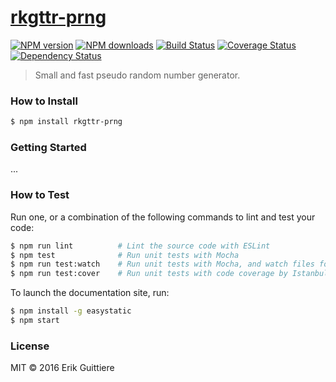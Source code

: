 # [rkgttr-prng](https://github.com/rkgttr/rkgttr-prng)

[![NPM version](http://img.shields.io/npm/v/rkgttr-prng.svg?style=flat-square)](https://www.npmjs.com/package/rkgttr-prng)
[![NPM downloads](http://img.shields.io/npm/dm/rkgttr-prng.svg?style=flat-square)](https://www.npmjs.com/package/rkgttr-prng)
[![Build Status](http://img.shields.io/travis/rkgttr/rkgttr-prng/master.svg?style=flat-square)](https://travis-ci.org/rkgttr/rkgttr-prng)
[![Coverage Status](https://img.shields.io/coveralls/rkgttr/rkgttr-prng.svg?style=flat-square)](https://coveralls.io/rkgttr/rkgttr-prng)
[![Dependency Status](http://img.shields.io/david/rkgttr/rkgttr-prng.svg?style=flat-square)](https://david-dm.org/rkgttr/rkgttr-prng)

> Small and fast pseudo random number generator.

### How to Install

```sh
$ npm install rkgttr-prng
```

### Getting Started

...

### How to Test

Run one, or a combination of the following commands to lint and test your code:

```sh
$ npm run lint          # Lint the source code with ESLint
$ npm test              # Run unit tests with Mocha
$ npm run test:watch    # Run unit tests with Mocha, and watch files for changes
$ npm run test:cover    # Run unit tests with code coverage by Istanbul
```

To launch the documentation site, run:

```sh
$ npm install -g easystatic
$ npm start
```

### License

MIT © 2016 Erik Guittiere
